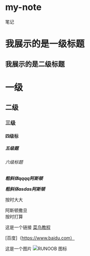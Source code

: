 # my-note
笔记

我展示的是一级标题
=================

我展示的是二级标题
-----------------


# 一级
## 二级
### 三级
#### 四级标
##### 五级题
###### 六级标题

***粗斜体qqqq阿斯顿***

___粗斜体asdas阿斯顿___

按时大大

阿斯顿撒旦  
按时打算

这是一个链接 [菜鸟教程](https://www.runoob.com) 

[百度]（https://www.baidu.com）


这是一个图片 ![RUNOOB 图标](http://static.runoob.com/images/runoob-logo.png)
